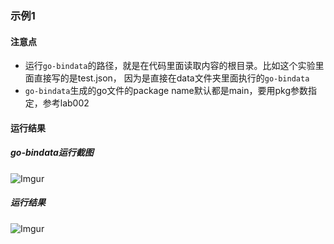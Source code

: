 ### 示例1

#### 注意点
 - 运行`go-bindata`的路径，就是在代码里面读取内容的根目录。比如这个实验里面直接写的是test.json，
 因为是直接在data文件夹里面执行的`go-bindata`
 - `go-bindata`生成的go文件的package name默认都是main，要用pkg参数指定，参考lab002

#### 运行结果
##### go-bindata运行截图
![Imgur](https://i.imgur.com/Vxrw2YK.png)

##### 运行结果
![Imgur](https://i.imgur.com/BGgoen7.png)
